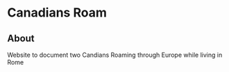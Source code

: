 # Canadians Roam

## About

Website to document two Candians Roaming through Europe while living in Rome
